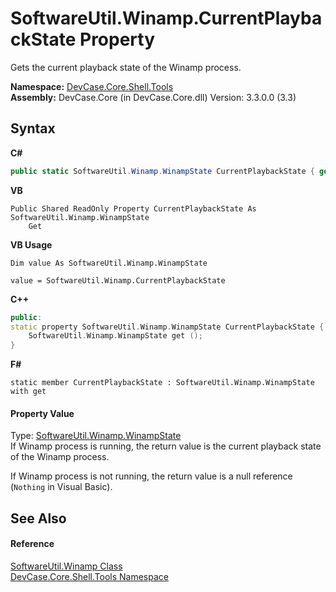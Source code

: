 # SoftwareUtil.Winamp.CurrentPlaybackState Property 
 

Gets the current playback state of the Winamp process.

**Namespace:**&nbsp;<a href="N_DevCase_Core_Shell_Tools">DevCase.Core.Shell.Tools</a><br />**Assembly:**&nbsp;DevCase.Core (in DevCase.Core.dll) Version: 3.3.0.0 (3.3)

## Syntax

**C#**<br />
``` C#
public static SoftwareUtil.Winamp.WinampState CurrentPlaybackState { get; }
```

**VB**<br />
``` VB
Public Shared ReadOnly Property CurrentPlaybackState As SoftwareUtil.Winamp.WinampState
	Get
```

**VB Usage**<br />
``` VB Usage
Dim value As SoftwareUtil.Winamp.WinampState

value = SoftwareUtil.Winamp.CurrentPlaybackState

```

**C++**<br />
``` C++
public:
static property SoftwareUtil.Winamp.WinampState CurrentPlaybackState {
	SoftwareUtil.Winamp.WinampState get ();
}
```

**F#**<br />
``` F#
static member CurrentPlaybackState : SoftwareUtil.Winamp.WinampState with get

```


#### Property Value
Type: <a href="T_DevCase_Core_Shell_Tools_SoftwareUtil_Winamp_WinampState">SoftwareUtil.Winamp.WinampState</a><br />If Winamp process is running, the return value is the current playback state of the Winamp process. 

 If Winamp process is not running, the return value is a null reference (`Nothing` in Visual Basic).

## See Also


#### Reference
<a href="T_DevCase_Core_Shell_Tools_SoftwareUtil_Winamp">SoftwareUtil.Winamp Class</a><br /><a href="N_DevCase_Core_Shell_Tools">DevCase.Core.Shell.Tools Namespace</a><br />